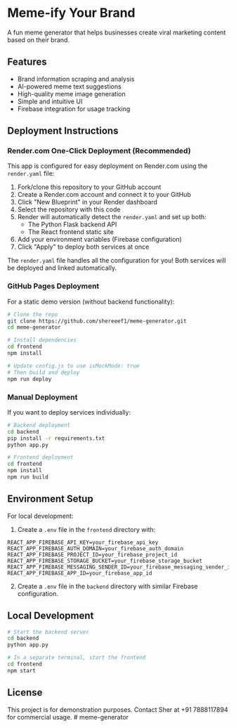 # Meme-ify Your Brand

A fun meme generator that helps businesses create viral marketing content based on their brand.

## Features

- Brand information scraping and analysis
- AI-powered meme text suggestions
- High-quality meme image generation
- Simple and intuitive UI
- Firebase integration for usage tracking

## Deployment Instructions

### Render.com One-Click Deployment (Recommended)

This app is configured for easy deployment on Render.com using the `render.yaml` file:

1. Fork/clone this repository to your GitHub account
2. Create a Render.com account and connect it to your GitHub
3. Click "New Blueprint" in your Render dashboard
4. Select the repository with this code
5. Render will automatically detect the `render.yaml` and set up both:
   - The Python Flask backend API
   - The React frontend static site
6. Add your environment variables (Firebase configuration)
7. Click "Apply" to deploy both services at once

The `render.yaml` file handles all the configuration for you! Both services will be deployed and linked automatically.

### GitHub Pages Deployment

For a static demo version (without backend functionality):

```bash
# Clone the repo
git clone https://github.com/shereeef1/meme-generator.git
cd meme-generator

# Install dependencies
cd frontend
npm install

# Update config.js to use isMockMode: true
# Then build and deploy
npm run deploy
```

### Manual Deployment

If you want to deploy services individually:

```bash
# Backend deployment
cd backend
pip install -r requirements.txt
python app.py

# Frontend deployment
cd frontend
npm install
npm run build
```

## Environment Setup

For local development:

1. Create a `.env` file in the `frontend` directory with:

```
REACT_APP_FIREBASE_API_KEY=your_firebase_api_key
REACT_APP_FIREBASE_AUTH_DOMAIN=your_firebase_auth_domain
REACT_APP_FIREBASE_PROJECT_ID=your_firebase_project_id
REACT_APP_FIREBASE_STORAGE_BUCKET=your_firebase_storage_bucket
REACT_APP_FIREBASE_MESSAGING_SENDER_ID=your_firebase_messaging_sender_id
REACT_APP_FIREBASE_APP_ID=your_firebase_app_id
```

2. Create a `.env` file in the `backend` directory with similar Firebase configuration.

## Local Development

```bash
# Start the backend server
cd backend
python app.py

# In a separate terminal, start the frontend
cd frontend
npm start
```

## License

This project is for demonstration purposes. Contact Sher at +91 7888117894 for commercial usage.
#   m e m e - g e n e r a t o r  
 
